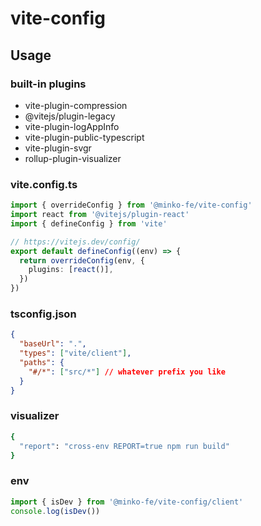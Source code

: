 # vite-config

## Usage

### built-in plugins

- vite-plugin-compression
- @vitejs/plugin-legacy
- vite-plugin-logAppInfo
- vite-plugin-public-typescript
- vite-plugin-svgr
- rollup-plugin-visualizer

### vite.config.ts

```ts
import { overrideConfig } from '@minko-fe/vite-config'
import react from '@vitejs/plugin-react'
import { defineConfig } from 'vite'

// https://vitejs.dev/config/
export default defineConfig((env) => {
  return overrideConfig(env, {
    plugins: [react()],
  })
})
```


### tsconfig.json
```json
{
  "baseUrl": ".",
  "types": ["vite/client"],
  "paths": {
    "#/*": ["src/*"] // whatever prefix you like
  }
}
```

### visualizer

```bash
{
  "report": "cross-env REPORT=true npm run build"
}
```

### env

```ts
import { isDev } from '@minko-fe/vite-config/client'
console.log(isDev())
```
